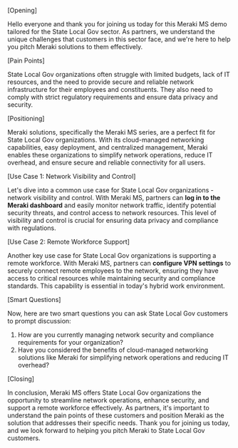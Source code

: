 [Opening]

Hello everyone and thank you for joining us today for this Meraki MS demo tailored for the State Local Gov sector. As partners, we understand the unique challenges that customers in this sector face, and we're here to help you pitch Meraki solutions to them effectively.

[Pain Points]

State Local Gov organizations often struggle with limited budgets, lack of IT resources, and the need to provide secure and reliable network infrastructure for their employees and constituents. They also need to comply with strict regulatory requirements and ensure data privacy and security.

[Positioning]

Meraki solutions, specifically the Meraki MS series, are a perfect fit for State Local Gov organizations. With its cloud-managed networking capabilities, easy deployment, and centralized management, Meraki enables these organizations to simplify network operations, reduce IT overhead, and ensure secure and reliable connectivity for all users.

[Use Case 1: Network Visibility and Control]

Let's dive into a common use case for State Local Gov organizations - network visibility and control. With Meraki MS, partners can **log in to the Meraki dashboard** and easily monitor network traffic, identify potential security threats, and control access to network resources. This level of visibility and control is crucial for ensuring data privacy and compliance with regulations.

[Use Case 2: Remote Workforce Support]

Another key use case for State Local Gov organizations is supporting a remote workforce. With Meraki MS, partners can **configure VPN settings** to securely connect remote employees to the network, ensuring they have access to critical resources while maintaining security and compliance standards. This capability is essential in today's hybrid work environment.

[Smart Questions]

Now, here are two smart questions you can ask State Local Gov customers to prompt discussion:

1. How are you currently managing network security and compliance requirements for your organization?
2. Have you considered the benefits of cloud-managed networking solutions like Meraki for simplifying network operations and reducing IT overhead?

[Closing]

In conclusion, Meraki MS offers State Local Gov organizations the opportunity to streamline network operations, enhance security, and support a remote workforce effectively. As partners, it's important to understand the pain points of these customers and position Meraki as the solution that addresses their specific needs. Thank you for joining us today, and we look forward to helping you pitch Meraki to State Local Gov customers.
